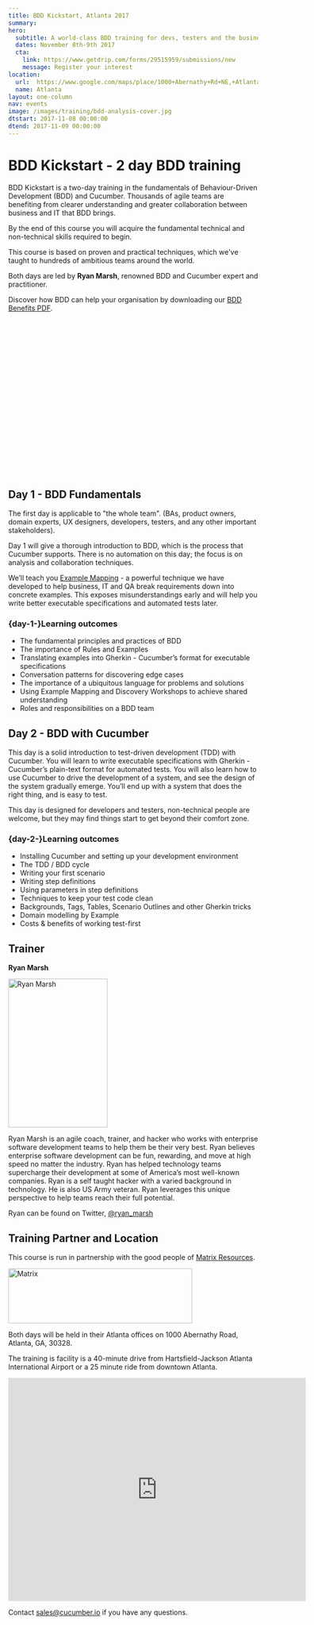 ```yaml
---
title: BDD Kickstart, Atlanta 2017
summary: 
hero:
  subtitle: A world-class BDD training for devs, testers and the business
  dates: November 8th-9th 2017
  cta:
    link: https://www.getdrip.com/forms/29515959/submissions/new
    message: Register your interest
location:
  url:  https://www.google.com/maps/place/1000+Abernathy+Rd+NE,+Atlanta,+GA+30328/@33.9348279,-84.3567904,17z/data=!3m1!4b1!4m5!3m4!1s0x88f50eaaa5952d21:0x6ac265053c5e917f!8m2!3d33.9348279!4d-84.3546017
  name: Atlanta
layout: one-column
nav: events
image: /images/training/bdd-analysis-cover.jpg
dtstart: 2017-11-08 00:00:00
dtend: 2017-11-09 00:00:00
---
```


# BDD Kickstart - 2 day BDD training

BDD Kickstart is a two-day training in the fundamentals of Behaviour-Driven Development (BDD) and Cucumber. Thousands of agile teams are benefiting from clearer understanding and greater collaboration between business and IT that BDD brings.

By the end of this course you will acquire the fundamental technical and non-technical skills required to begin.

This course is based on proven and practical techniques, which we've taught to hundreds of ambitious teams around the world.

Both days are led by **Ryan Marsh**, renowned BDD and Cucumber expert and practitioner.

Discover how BDD can help your organisation by downloading our [BDD Benefits PDF](https://cucumber.io/bdd-benefits.pdf).

<div class="row"><div class="col-md-6 col-md-offset-3"><script src="//fast.wistia.com/embed/medias/953ry8h08l.jsonp" async></script><script src="//fast.wistia.com/assets/external/E-v1.js" async></script><div class="wistia_responsive_padding" style="padding:56.25% 0 28px 0;position:relative;"><div class="wistia_responsive_wrapper" style="height:100%;left:0;position:absolute;top:0;width:100%;"><div class="wistia_embed wistia_async_953ry8h08l videoFoam=true" style="height:100%;width:100%">&nbsp;</div></div></div></div></div>


## Day 1 - BDD Fundamentals

The first day is applicable to "the whole team".  (BAs, product owners, domain experts, UX designers, developers, testers, and any other important stakeholders).

Day 1 will give a thorough introduction to BDD, which is the process that Cucumber supports. There is no automation on this day; the focus is on analysis and collaboration techniques.

We’ll teach you [Example Mapping](https://cucumber.io/blog/2015/12/08/example-mapping-introduction) - a powerful technique we have developed to help business, IT and QA break requirements down into concrete examples. This exposes misunderstandings early and will help you write better executable specifications and automated tests later.

### {day-1-}Learning outcomes

* The fundamental principles and practices of BDD
* The importance of Rules and Examples
* Translating examples into Gherkin - Cucumber’s format for executable specifications
* Conversation patterns for discovering edge cases
* The importance of a ubiquitous language for problems and solutions
* Using Example Mapping and Discovery Workshops to achieve shared understanding
* Roles and responsibilities on a BDD team


## Day 2 - BDD with Cucumber

This day is a solid introduction to test-driven development (TDD) with Cucumber. You will learn to write executable specifications with Gherkin - Cucumber’s plain-text format for automated tests. You will also learn how to use Cucumber to drive the development of a system, and see the design of the system gradually emerge. You’ll end up with a system that does the right thing, and is easy to test.

This day is designed for developers and testers, non-technical people are welcome, but they may find things start to get beyond their comfort zone.

### {day-2-}Learning outcomes
* Installing Cucumber and setting up your development environment
* The TDD / BDD cycle
* Writing your first scenario
* Writing step definitions
* Using parameters in step definitions
* Techniques to keep your test code clean
* Backgrounds, Tags, Tables, Scenario Outlines and other Gherkin tricks
* Domain modelling by Example
* Costs & benefits of working test-first

## Trainer

**Ryan Marsh**

<img src="{{ site.url }}/images/events/ryan-marsh.JPG" alt="Ryan Marsh" height="300" width="200">

Ryan Marsh is an agile coach, trainer, and hacker who works with enterprise software development teams to help them be their very best.  Ryan believes enterprise software development can be fun, rewarding, and move at high speed no matter the industry. Ryan has helped technology teams supercharge their development at some of America’s most well-known companies. Ryan is a self taught hacker with a varied background in technology. He is also US Army veteran. Ryan leverages this unique perspective to help teams reach their full potential.

Ryan can be found on Twitter, [@ryan_marsh](https://twitter.com/ryan_marsh)

## Training Partner and Location

This course is run in partnership with the good people of [Matrix Resources](https://www.matrixres.com/). 

<img src="{{ site.url }}/images/events/matrix-logo.png" alt="Matrix" height="111" width="371">

Both days will be held in their Atlanta offices on 1000 Abernathy Road, Atlanta, GA, 30328.

The training is facility is a 40-minute drive from Hartsfield-Jackson Atlanta International Airport or a 25 minute ride from downtown Atlanta. 

<iframe src="https://www.google.com/maps/embed?pb=!1m18!1m12!1m3!1d3310.244934948445!2d-84.35679038478798!3d33.93482788063818!2m3!1f0!2f0!3f0!3m2!1i1024!2i768!4f13.1!3m3!1m2!1s0x88f50eaaa5952d21%3A0x6ac265053c5e917f!2s1000+Abernathy+Rd+NE%2C+Atlanta%2C+GA+30328!5e0!3m2!1sen!2sus!4v1504189077901" width="600" height="450" frameborder="0" style="border:0" allowfullscreen></iframe>

Contact sales@cucumber.io if you have any questions.


<!-- Drip -->
<script type="text/javascript">
  var _dcq = _dcq || [];
  var _dcs = _dcs || {}; 
  _dcs.account = '7849462';
  
  (function() {
    var dc = document.createElement('script');
    dc.type = 'text/javascript'; dc.async = true; 
    dc.src = '//tag.getdrip.com/7849462.js';
    var s = document.getElementsByTagName('script')[0];
    s.parentNode.insertBefore(dc, s);
  })();
</script>
